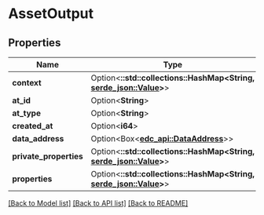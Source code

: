 # AssetOutput

## Properties

| Name                   | Type                                                                                                                                     | Notes      |
|------------------------|------------------------------------------------------------------------------------------------------------------------------------------|------------|
| **context**            | Option<**::std::collections::HashMap<String, [serde_json::Value](https://docs.rs/serde_json/latest/serde_json/value/enum.Value.html)>**> | [optional] |
| **at_id**              | Option<**String**>                                                                                                                       | [optional] |
| **at_type**            | Option<**String**>                                                                                                                       | [optional] |
| **created_at**         | Option<**i64**>                                                                                                                          | [optional] |
| **data_address**       | Option<Box<[**edc_api::DataAddress**](DataAddress.md)>>                                                                                  | [optional] |
| **private_properties** | Option<**::std::collections::HashMap<String, [serde_json::Value](https://docs.rs/serde_json/latest/serde_json/value/enum.Value.html)>**> | [optional] |
| **properties**         | Option<**::std::collections::HashMap<String, [serde_json::Value](https://docs.rs/serde_json/latest/serde_json/value/enum.Value.html)>**> | [optional] |

[[Back to Model list]](../../crates/edc_api/README.md#documentation-for-models) [[Back to API list]](../../crates/edc_client/README.md#documentation-for-api-endpoints) [[Back to README]](../../README.md)



